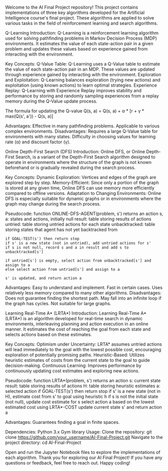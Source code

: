 Welcome to the AI Final Project repository! This project contains implementations of three key algorithms developed for the Artificial Intelligence course's final project. These algorithms are applied to solve various tasks in the field of reinforcement learning and search algorithms.

Q-Learning
Introduction: Q-Learning is a reinforcement learning algorithm used for solving pathfinding problems in Markov Decision Process (MDP) environments. It estimates the value of each state-action pair in a given problem and updates these values based on experience gained from interacting with the environment.

Key Concepts:
Q-Value Table: Q-Learning uses a Q-Value table to estimate the value of each state-action pair in an MDP. These values are updated through experience gained by interacting with the environment.
Exploration and Exploitation: Q-Learning balances exploration (trying new actions) and exploitation (using known actions) to learn optimal strategies.
Experience Replay: Q-Learning with Experience Replay improves stability and performance by storing and randomly sampling experiences from a replay memory during the Q-Value update process.

The formula for updating the Q-value
Q(s, a) = Q(s, a) + α * [r + γ * max(Q(s', a')) - Q(s, a)]

Advantages:
Effective in many pathfinding problems.
Applicable to various complex environments.
Disadvantages:
Requires a large Q-Value table for environments with many states.
Difficulty in choosing values for learning rate (α) and discount factor (γ).

Online Depth-First Search (DFS)
Introduction: Online DFS, or Online Depth-First Search, is a variant of the Depth-First Search algorithm designed to operate in environments where the structure of the graph is not known beforehand or is gradually revealed during the search process.

Key Concepts:
Dynamic Exploration: Vertices and edges of the graph are explored step by step.
Memory-Efficient: Since only a portion of the graph is stored at any given time, Online DFS can use memory more efficiently compared to offline versions.
Adaptation to Changing Environments: Online DFS is especially suitable for dynamic graphs or in environments where the graph may change during the search process.

Pseudocode:
function ONLINE-DFS-AGENT(problem, s') returns an action
    s, a: states and actions, initially null
    result: table storing results of actions
    untried: table storing untried actions for each state
    unbacktracked: table storing states that agent has not yet backtracked from

    if GOAL-TEST(s') then return stop
    if s' is a new state (not in untried), add untried actions for s'
    if s is not null, record s and a in result and add s to unbacktracked[s']
    
    if untried[s'] is empty, select action from unbacktracked[s'] and assign to a
    else select action from untried[s'] and assign to a
    
    s' is updated, and return action a
    
Advantages:
Easy to understand and implement.
Fast in certain cases.
Uses relatively less memory compared to many other algorithms.
Disadvantages:
Does not guarantee finding the shortest path.
May fall into an infinite loop if the graph has cycles.
Not suitable for large graphs.

Learning Real-Time A* (LRTA*)
Introduction: Learning Real-Time A* (LRTA*) is an algorithm developed for real-time search in dynamic environments, interleaving planning and action execution in an online manner. It estimates the cost of reaching the goal from each state and selects actions based on these estimates.

Key Concepts:
Optimism under Uncertainty: LRTA* assumes untried actions will lead immediately to the goal with the lowest possible cost, encouraging exploration of potentially promising paths.
Heuristic-Based: Utilizes heuristic estimates of costs from the current state to the goal to guide decision-making.
Continuous Learning: Improves performance by continuously updating cost estimates and exploring new actions.

Pseudocode:
function LRTA*(problem, s') returns an action
    s: current state
    result: table storing results of actions
    H: table storing heuristic estimates
    a: selected action
    if GOAL-TEST(s') then return stop
    if s' is a new state (not in H), estimate cost from s' to goal using heuristic h
    if s is not the initial state (not null), update cost estimate for s
    select action a based on the lowest estimated cost using LRTA*-COST
    update current state s' and return action a

Advantages:
Guarantees finding a goal in finite spaces.

Dependencies:
Python 3.x
Gym library
Usage:
Clone the repository:
git clone https://github.com/your_username/AI-Final-Project.git
Navigate to the project directory:
cd AI-Final-Project

Open and run the Jupyter Notebook files to explore the implementations of each algorithm.
Thank you for exploring our AI Final Project! If you have any questions or feedback, feel free to reach out. Happy coding!

